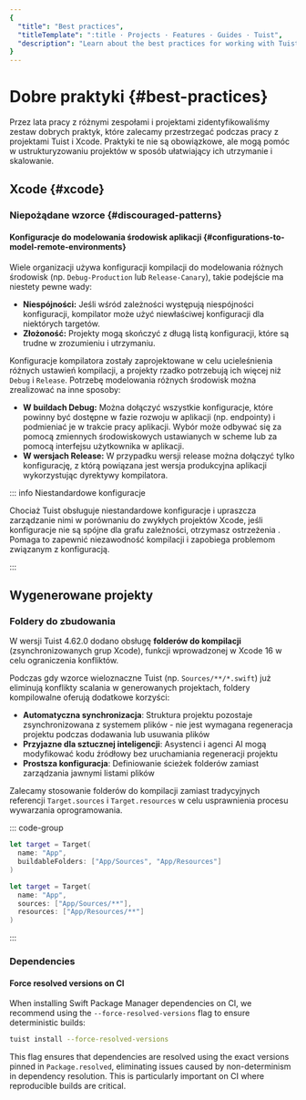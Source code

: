 ```yaml
---
{
  "title": "Best practices",
  "titleTemplate": ":title · Projects · Features · Guides · Tuist",
  "description": "Learn about the best practices for working with Tuist and Xcode projects."
}
---
```

# Dobre praktyki {#best-practices}

Przez lata pracy z różnymi zespołami i projektami zidentyfikowaliśmy zestaw
dobrych praktyk, które zalecamy przestrzegać podczas pracy z projektami Tuist i
Xcode. Praktyki te nie są obowiązkowe, ale mogą pomóc w ustrukturyzowaniu
projektów w sposób ułatwiający ich utrzymanie i skalowanie.

## Xcode {#xcode}

### Niepożądane wzorce {#discouraged-patterns}

#### Konfiguracje do modelowania środowisk aplikacji {#configurations-to-model-remote-environments}

Wiele organizacji używa konfiguracji kompilacji do modelowania różnych środowisk
(np. `Debug-Production` lub `Release-Canary`), takie podejście ma niestety pewne
wady:

- **Niespójności:** Jeśli wśród zależności występują niespójności konfiguracji,
  kompilator może użyć niewłaściwej konfiguracji dla niektórych targetów.
- **Złożoność:** Projekty mogą skończyć z długą listą konfiguracji, które są
  trudne w zrozumieniu i utrzymaniu.

Konfiguracje kompilatora zostały zaprojektowane w celu ucieleśnienia różnych
ustawień kompilacji, a projekty rzadko potrzebują ich więcej niż `Debug` i
`Release`. Potrzebę modelowania różnych środowisk można zrealizować na inne
sposoby:

- **W buildach Debug:** Można dołączyć wszystkie konfiguracje, które powinny być
  dostępne w fazie rozwoju w aplikacji (np. endpointy) i podmieniać je w trakcie
  pracy aplikacji. Wybór może odbywać się za pomocą zmiennych środowiskowych
  ustawianych w scheme lub za pomocą interfejsu użytkownika w aplikacji.
- **W wersjach Release:** W przypadku wersji release można dołączyć tylko
  konfigurację, z którą powiązana jest wersja produkcyjna aplikacji
  wykorzystując dyrektywy kompilatora.

::: info Niestandardowe konfiguracje
<!-- -->
Chociaż Tuist obsługuje niestandardowe konfiguracje i upraszcza zarządzanie nimi
w porównaniu do zwykłych projektów Xcode, jeśli konfiguracje nie są spójne dla
grafu zależności, otrzymasz ostrzeżenia . Pomaga to zapewnić niezawodność
kompilacji i zapobiega problemom związanym z konfiguracją.
<!-- -->
:::

## Wygenerowane projekty

### Foldery do zbudowania

W wersji Tuist 4.62.0 dodano obsługę **folderów do kompilacji**
(zsynchronizowanych grup Xcode), funkcji wprowadzonej w Xcode 16 w celu
ograniczenia konfliktów.

Podczas gdy wzorce wieloznaczne Tuist (np. `Sources/**/*.swift`) już eliminują
konflikty scalania w generowanych projektach, foldery kompilowalne oferują
dodatkowe korzyści:

- **Automatyczna synchronizacja**: Struktura projektu pozostaje zsynchronizowana
  z systemem plików - nie jest wymagana regeneracja projektu podczas dodawania
  lub usuwania plików
- **Przyjazne dla sztucznej inteligencji**: Asystenci i agenci AI mogą
  modyfikować kodu źródłowy bez uruchamiania regeneracji projektu
- **Prostsza konfiguracja**: Definiowanie ścieżek folderów zamiast zarządzania
  jawnymi listami plików

Zalecamy stosowanie folderów do kompilacji zamiast tradycyjnych referencji
`Target.sources` i `Target.resources` w celu usprawnienia procesu wywarzania
oprogramowania.

::: code-group

```swift [With buildable folders]
let target = Target(
  name: "App",
  buildableFolders: ["App/Sources", "App/Resources"]
)
```

```swift [Without buildable folders]
let target = Target(
  name: "App",
  sources: ["App/Sources/**"],
  resources: ["App/Resources/**"]
)
```
<!-- -->
:::

### Dependencies

#### Force resolved versions on CI

When installing Swift Package Manager dependencies on CI, we recommend using the
`--force-resolved-versions` flag to ensure deterministic builds:

```bash
tuist install --force-resolved-versions
```

This flag ensures that dependencies are resolved using the exact versions pinned
in `Package.resolved`, eliminating issues caused by non-determinism in
dependency resolution. This is particularly important on CI where reproducible
builds are critical.
